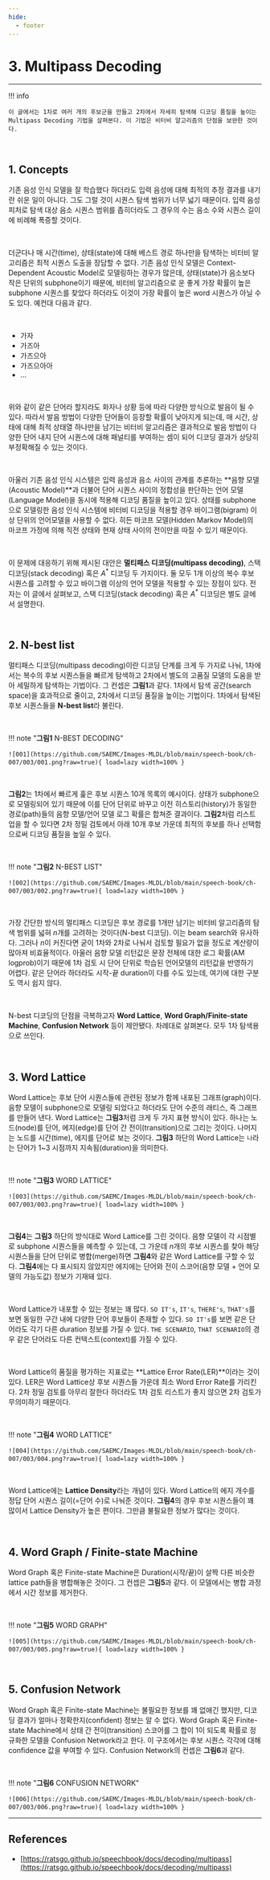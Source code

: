 ```yaml
---
hide:
  - footer
---
```


# 3. Multipass Decoding

---

!!! info

    이 글에서는 1차로 여러 개의 후보군을 만들고 2차에서 자세히 탐색해 디코딩 품질을 높이는 Multipass Decoding 기법을 살펴본다. 이 기법은 비터비 알고리즘의 단점을 보완한 것이다.

<br/>

## 1. Concepts

기존 음성 인식 모델을 잘 학습했다 하더라도 입력 음성에 대해 최적의 추정 결과를 내기란 쉬운 일이 아니다. 그도 그럴 것이 시퀀스 탐색 범위가 너무 넓기 때문이다. 입력 음성 피처로 탐색 대상 음소 시퀀스 범위를 좁히더라도 그 경우의 수는 음소 수와 시퀀스 길이에 비례해 폭증할 것이다.

<br/>

더군다나 매 시간(time), 상태(state)에 대해 베스트 경로 하나만을 탐색하는 비터비 알고리즘은 최적 시퀀스 도출을 장담할 수 없다. 기존 음성 인식 모델은 Context-Dependent Acoustic Model로 모델링하는 경우가 많은데, 상태(state)가 음소보다 작은 단위의 subphone이기 때문에, 비터비 알고리즘으로 운 좋게 가장 확률이 높은 subphone 시퀀스를 찾았다 하더라도 이것이 가장 확률이 높은 word 시퀀스가 아닐 수도 있다. 예컨대 다음과 같다.

<br/>

- 가자
- 가즈아
- 가즈으아
- 가즈으아아
- …

<br/>

위와 같이 같은 단어라 할지라도 화자나 상황 등에 따라 다양한 방식으로 발음이 될 수 있다. 따라서 발음 방법이 다양한 단어들이 등장할 확률이 낮아지게 되는데, 매 시간, 상태에 대해 최적 상태열 하나만을 남기는 비터비 알고리즘은 결과적으로 발음 방법이 다양한 단어 내지 단어 시퀀스에 대해 패널티를 부여하는 셈이 되어 디코딩 결과가 상당히 부정확해질 수 있는 것이다.

<br/>

아울러 기존 음성 인식 시스템은 입력 음성과 음소 사이의 관계를 추론하는 **음향 모델(Acoustic Model)**과 더불어 단어 시퀀스 사이의 정합성을 판단하는 언어 모델(Language Model)을 동시에 적용해 디코딩 품질을 높이고 있다. 상태를 subphone으로 모델링한 음성 인식 시스템에 비터비 디코딩을 적용할 경우 바이그램(bigram) 이상 단위의 언어모델을 사용할 수 없다. 히든 마코프 모델(Hidden Markov Model)의 마코프 가정에 의해 직전 상태와 현재 상태 사이의 전이만을 따질 수 있기 때문이다.

<br/>

이 문제에 대응하기 위해 제시된 대안은 **멀티패스 디코딩(multipass decoding)**, 스택 디코딩(stack decoding) 혹은 $A^{*}$ 디코딩 두 가지이다. 둘 모두 1개 이상의 복수 후보 시퀀스를 고려할 수 있고 바이그램 이상의 언어 모델을 적용할 수 있는 장점이 있다. 전자는 이 글에서 살펴보고, 스택 디코딩(stack decoding) 혹은 $A^{*}$ 디코딩은 별도 글에서 설명한다.

<br/>

## 2. N-best list

멀티패스 디코딩(multipass decoding)이란 디코딩 단계를 크게 두 가지로 나눠, 1차에서는 복수의 후보 시퀀스들을 빠르게 탐색하고 2차에서 별도의 고품질 모델의 도움을 받아 세밀하게 탐색하는 기법이다. 그 컨셉은 **그림1**과 같다. 1차에서 탐색 공간(search space)을 효과적으로 줄이고, 2차에서 디코딩 품질을 높이는 기법이다. 1차에서 탐색된 후보 시퀀스들을 **N-best list**라 불린다.

<br/>

!!! note "**그림1** N-BEST DECODING"

    ![001](https://github.com/SAEMC/Images-MLDL/blob/main/speech-book/ch-007/003/001.png?raw=true){ load=lazy width=100% }

<br/>

**그림2**는 1차에서 빠르게 훑은 후보 시퀀스 10개 목록의 예시이다. 상태가 subphone으로 모델링되어 있기 때문에 이를 단어 단위로 바꾸고 이전 히스토리(history)가 동일한 경로(path)들의 음향 모델/언어 모델 로그 확률은 합쳐준 결과이다. **그림2**처럼 리스트업을 할 수 있다면 2차 정밀 검토에서 아래 10개 후보 가운데 최적의 후보를 하나 선택함으로써 디코딩 품질을 높일 수 있다.

<br/>

!!! note "**그림2** N-BEST LIST"

    ![002](https://github.com/SAEMC/Images-MLDL/blob/main/speech-book/ch-007/003/002.png?raw=true){ load=lazy width=100% }

<br/>

가장 간단한 방식의 멀티패스 디코딩은 후보 경로를 1개만 남기는 비터비 알고리즘의 탐색 범위를 넓혀 $n$개를 고려하는 것이다(N-best 디코딩). 이는 beam search와 유사하다. 그러나 $n$이 커진다면 굳이 1차와 2차로 나눠서 검토할 필요가 없을 정도로 계산량이 많아져 비효율적이다. 아울러 음향 모델 리턴값은 문장 전체에 대한 로그 확률(AM logprob)이기 때문에 1차 검토 시 단어 단위로 학습된 언어모델의 리턴값을 반영하기 어렵다. 같은 단어라 하더라도 시작-끝 duration이 다를 수도 있는데, 여기에 대한 구분도 역시 쉽지 않다.

<br/>

N-best 디코딩의 단점을 극복하고자 **Word Lattice**, **Word Graph/Finite-state Machine**, **Confusion Network** 등이 제안됐다. 차례대로 살펴본다. 모두 1차 탐색용으로 쓰인다.

<br/>

## 3. Word Lattice

Word Lattice는 후보 단어 시퀀스들에 관련된 정보가 함께 내포된 그래프(graph)이다. 음향 모델이 subphone으로 모델링 되었다고 하더라도 단어 수준의 래티스, 즉 그래프를 만들어 낸다. Word Lattice는 **그림3**처럼 크게 두 가지 표현 방식이 있다. 하나는 노드(node)를 단어, 에지(edge)를 단어 간 전이(transition)으로 그리는 것이다. 나머지는 노드를 시간(time), 에지를 단어로 보는 것이다. **그림3** 하단의 Word Lattice는 `나`라는 단어가 1~3 시점까지 지속됨(duration)을 의미한다.

<br/>

!!! note "**그림3** WORD LATTICE"

    ![003](https://github.com/SAEMC/Images-MLDL/blob/main/speech-book/ch-007/003/003.png?raw=true){ load=lazy width=100% }

<br/>

**그림4**는 **그림3** 하단의 방식대로 Word Lattice를 그린 것이다. 음향 모델이 각 시점별로 subphone 시퀀스들을 예측할 수 있는데, 그 가운데 $n$개의 후보 시퀀스를 찾아 해당 시퀀스들을 단어 단위로 병합(merge)하면 **그림4**와 같은 Word Lattice를 구할 수 있다. **그림4**에는 다 표시되지 않았지만 에지에는 단어와 전이 스코어(음향 모델 + 언어 모델의 가능도값) 정보가 기재돼 있다.

<br/>

Word Lattice가 내포할 수 있는 정보는 꽤 많다. `SO IT's`, `IT's`, `THERE's`, `THAT's`를 보면 동일한 구간 내에 다양한 단어 후보들이 존재할 수 있다. `SO IT's`를 보면 같은 단어라도 각기 다른 duration 정보를 가질 수 있다. `THE SCENARIO`, `THAT SCENARIO`의 경우 같은 단어라도 다른 컨텍스트(context)를 가질 수 있다.

<br/>

Word Lattice의 품질을 평가하는 지표로는 **Lattice Error Rate(LER)**이라는 것이 있다. LER은 Word Lattice상 후보 시퀀스들 가운데 최소 Word Error Rate를 가리킨다. 2차 정밀 검토를 아무리 잘한다 하더라도 1차 검토 리스트가 좋지 않으면 2차 검토가 무의미하기 때문이다.

<br/>

!!! note "**그림4** WORD LATTICE"

    ![004](https://github.com/SAEMC/Images-MLDL/blob/main/speech-book/ch-007/003/004.png?raw=true){ load=lazy width=100% }

<br/>

Word Lattice에는 **Lattice Density**라는 개념이 있다. Word Lattice의 에지 개수를 정답 단어 시퀀스 길이(=단어 수)로 나눠준 것이다. **그림4**의 경우 후보 시퀀스들이 꽤 많이서 Lattice Density가 높은 편이다. 그만큼 불필요한 정보가 많다는 것이다.

<br/>

## 4. Word Graph / Finite-state Machine

Word Graph 혹은 Finite-state Machine은 Duration(시작/끝)이 살짝 다른 비슷한 lattice path들을 병합해놓은 것이다. 그 컨셉은 **그림5**과 같다. 이 모델에서는 병합 과정에서 시간 정보를 제거한다.

<br/>

!!! note "**그림5** WORD GRAPH"

    ![005](https://github.com/SAEMC/Images-MLDL/blob/main/speech-book/ch-007/003/005.png?raw=true){ load=lazy width=100% }

<br/>

## 5. Confusion Network

Word Graph 혹은 Finite-state Machine는 불필요한 정보를 꽤 없애긴 했지만, 디코딩 결과가 얼마나 정확한지(confident) 정보는 알 수 없다. Word Graph 혹은 Finite-state Machine에서 상태 간 전이(transition) 스코어를 그 합이 1이 되도록 확률로 정규화한 모델을 Confusion Network라고 한다. 이 구조에서는 후보 시퀀스 각각에 대해 confidence 값을 부여할 수 있다. Confusion Network의 컨셉은 **그림6**과 같다.

<br/>

!!! note "**그림6** CONFUSION NETWORK"

    ![006](https://github.com/SAEMC/Images-MLDL/blob/main/speech-book/ch-007/003/006.png?raw=true){ load=lazy width=100% }

---

## References

- [https://ratsgo.github.io/speechbook/docs/decoding/multipass](https://ratsgo.github.io/speechbook/docs/decoding/multipass)
